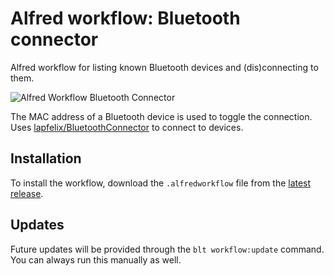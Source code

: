 # Alfred workflow: Bluetooth connector
Alfred workflow for listing known Bluetooth devices and (dis)connecting to them.

![Alfred Workflow Bluetooth Connector](https://raw.githubusercontent.com/trietsch/alfred-bluetooth-connector/master/alfred-bluetooth-connector.png "Alfred Workflow Bluetooth Connector")

The MAC address of a Bluetooth device is used to toggle the connection. Uses [lapfelix/BluetoothConnector](https://github.com/lapfelix/BluetoothConnector) to connect to devices.

## Installation
To install the workflow, download the `.alfredworkflow` file from the [latest release](https://github.com/trietsch/alfred-bluetooth-connector/releases/latest).

## Updates
Future updates will be provided through the `blt workflow:update` command. You can always run this manually as well.